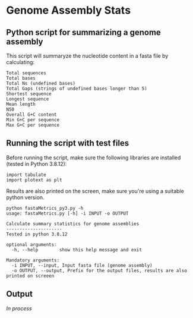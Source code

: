 # Genome Assembly Stats
## Python script for summarizing a genome assembly

This script will summaryze the nucleotide content in a fasta file by calculating:

```
Total sequences
Total bases
Total Ns (undefined bases)
Total Gaps (strings of undefined bases longer than 5)
Shortest sequence
Longest sequence
Mean length
N50
Overall G+C content
Min G+C per sequence
Max G+C per sequence
```
## Running the script with test files

Before running the script, make sure the following libraries are installed (tested in Python 3.8.12):

```
import tabulate
import plotext as plt
```
Results are also printed on the screen, make sure you're using a suitable python version.

```
python fastaMetrics_py3.py -h 
usage: fastaMetrics.py [-h] -i INPUT -o OUTPUT

Calculate summary statistics for genome assemblies
---------------------
Tested in python 3.8.12

optional arguments:
  -h, --help        show this help message and exit

Mandatory arguments:
  -i INPUT, --input, Input fasta file (genome assembly)
  -o OUTPUT, --output, Prefix for the output files, results are also printed on screeen
```
## Output

*In process*
